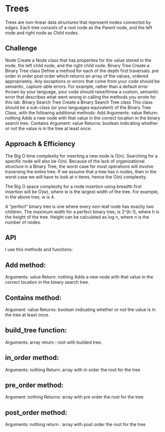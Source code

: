 # Trees

Trees are non-linear data structures that represent nodes connected by edges. Each tree consists of a root node as the Parent node, and the left node and right node as Child nodes.

## Challenge

Node
Create a Node class that has properties for the value stored in the node, the left child node, and the right child node.
Binary Tree
Create a Binary Tree class
Define a method for each of the depth first traversals:
pre order
in order
post order which returns an array of the values, ordered appropriately.
Any exceptions or errors that come from your code should be semantic, capture-able errors. For example, rather than a default error thrown by your language, your code should raise/throw a custom, semantic error that describes what went wrong in calling the methods you wrote for this lab.
Binary Search Tree
Create a Binary Search Tree class
This class should be a sub-class (or your languages equivalent) of the Binary Tree Class, with the following additional methods:
Add
Arguments: value
Return: nothing
Adds a new node with that value in the correct location in the binary search tree.
Contains
Argument: value
Returns: boolean indicating whether or not the value is in the tree at least once.

## Approach & Efficiency

The Big O time complexity for inserting a new node is O(n). Searching for a specific node will also be O(n). Because of the lack of organizational structure in a Binary Tree, the worst case for most operations will involve traversing the entire tree. If we assume that a tree has n nodes, then in the worst case we will have to look at n items, hence the O(n) complexity.

The Big O space complexity for a node insertion using breadth first insertion will be O(w), where w is the largest width of the tree. For example, in the above tree, w is 4.

A “perfect” binary tree is one where every non-leaf node has exactly two children. The maximum width for a perfect binary tree, is 2^(h-1), where h is the height of the tree. Height can be calculated as log n, where n is the number of nodes.

## API
I use this methods and functions:

## Add method:
Arguments: value
Return: nothing
Adds a new node with that value in the correct location in the binary search tree.
## Contains method:
Argument: value
Returns: boolean indicating whether or not the value is in the tree at least once.

## build_tree function:
Arguments: array
return : root with builded tree.

## in_order method:
Arguments: nothing
Return: array with in order the root for the tree
## pre_order method:
Argument: nothing
Returns: array with pre order  the root for the tree

## post_order method:
Arguments: nothing
return : array with post order  the root for the tree